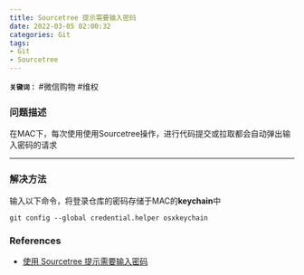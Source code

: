 ```yaml
---
title: Sourcetree 提示需要输入密码
date: 2022-03-05 02:00:32
categories: Git
tags: 
- Git
- Sourcetree
---
```


**`关键词：`** #微信购物 #维权

### 问题描述

在MAC下，每次使用使用Sourcetree操作，进行代码提交或拉取都会自动弹出输入密码的请求

---

### 解决方法

输入以下命令，将登录仓库的密码存储于MAC的**keychain**中

```shell
git config --global credential.helper osxkeychain
```







### References
  - [使用 Sourcetree 提示需要输入密码](https://github.com/xuya227939/blog/issues/62)